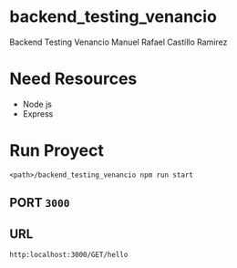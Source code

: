# backend_testing_venancio
 Backend Testing Venancio Manuel Rafael Castillo Ramirez

# Need Resources
- Node js
- Express

# Run Proyect
```
<path>/backend_testing_venancio npm run start
```
## PORT `3000`

## URL
```
http:localhost:3000/GET/hello
```
